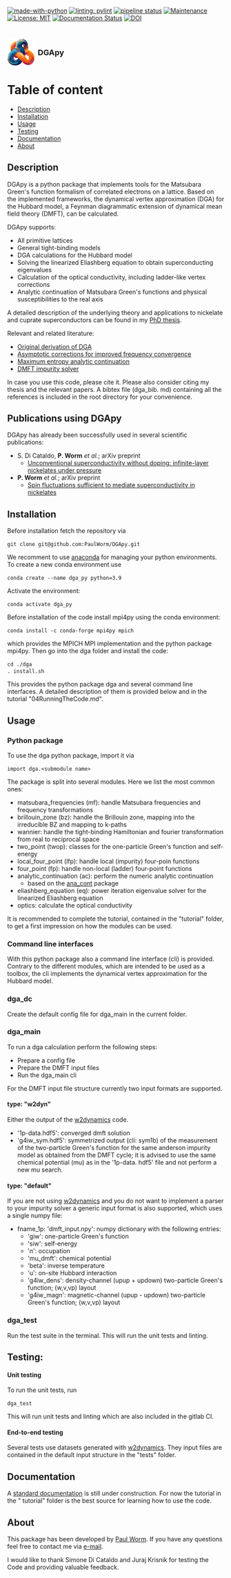 [![made-with-python](https://img.shields.io/badge/Made%20with-Python-1f425f.svg)](https://www.python.org/)
[![linting: pylint](https://img.shields.io/badge/linting-pylint-yellowgreen)](https://github.com/pylint-dev/pylint)
[![pipeline status](https://gitlab.com/PWorm/dga/badges/main/pipeline.svg)](https://gitlab.com/PWorm/dga/-/commits/main)
[![Maintenance](https://img.shields.io/badge/Maintained%3F-yes-green.svg)](https://github.com/PaulWorm/DGApy/graphs/commit-activity)
[![License: MIT](https://img.shields.io/badge/license-MIT-blue)](https://opensource.org/license/mit/)
[![Documentation Status](https://readthedocs.org/projects/dgapy/badge/?version=latest)](https://dgapy.readthedocs.io/en/latest/)
[![DOI](https://zenodo.org/badge/731899515.svg)](https://zenodo.org/doi/10.5281/zenodo.10406492)

[//]: # ([![coverage]&#40;./coverage.svg&#41;]&#40;&#41;)

[//]: # (<div id="top">top</div>)

[//]: # (<div id="bottom">bottom</div>)

# <img style="vertical-align:middle" src="./Logo/DGApy_Logo.png" alt="drawing" width="64"/>  <font size="4"> DGApy </font>

# Table of content

- [Description](#description)
- [Installation](#installation)
- [Usage](#usage)
- [Testing](#testing)
- [Documentation](#documentation)
- [About](#about)

## Description

DGApy is a python package that implements tools for the Matsubara Green's function formalism of correlated electrons on a
lattice. Based on the implemented frameworks, the dynamical vertex approximation (DGA) for the Hubbard model, a Feynman
diagrammatic
extension of dynamical mean field theory (DMFT), can be calculated.

DGApy supports:

- All primitive lattices
- General tight-binding models
- DGA calculations for the Hubbard model
- Solving the linearized Eliashberg equation to obtain superconducting eigenvalues
- Calculation of the optical conductivity, including ladder-like vertex corrections
- Analytic continuation of Matsubara Green's functions and physical susceptibilities to the real axis

A detailed description of the underlying theory and applications to nickelate and cuprate superconductors can be found in my
[PhD thesis](https://repositum.tuwien.at/handle/20.500.12708/176739).

Relevant and related literature:

- [Original derivation of DGA](https://journals.aps.org/prb/abstract/10.1103/PhysRevB.75.045118)
- [Asymptotic corrections for improved frequency convergence](https://iopscience.iop.org/article/10.1088/2515-7639/ac7e6d)
- [Maximum entropy analytic continuation](https://www.sciencedirect.com/science/article/pii/S0010465522002387)
- [DMFT impurity solver](https://www.sciencedirect.com/science/article/abs/pii/S0010465518303217?via%3Dihub)

In case you use this code, please cite it. Please also consider citing my thesis and the relevant papers. A bibtex file (dga_bib.
md) containing all the references is included in the root directory for your convenience.

## Publications using DGApy

DGApy has already been successfully used in several scientific publications:

- S. Di Cataldo, **P. Worm** <em> et al.</em>; arXiv preprint
    - [Unconventional superconductivity without doping: infinite-layer nickelates under
      pressure](https://arxiv.org/abs/2311.06195)
- **P. Worm** <em> et al.</em>; arXiv preprint
    - [Spin fluctuations sufficient to mediate superconductivity in nickelates](https://arxiv.org/abs/2312.08260)

## Installation

Before installation fetch the repository via

```
git clone git@github.com:PaulWorm/DGApy.git
```

We recomment to use [anaconda](https://www.anaconda.com/) for managing your python environments. To create a new conda
environment use

```
conda create --name dga_py python=3.9
```

Activate the environment:

```
conda activate dga_py 
```

Before installation of the code install mpi4py using the conda environment:

```
conda install -c conda-forge mpi4py mpich
```

which provides the MPICH MPI implementation and the python package mpi4py. Then go into the dga folder and install the code:

```
cd ./dga
. install.sh
```

This provides the python package dga and several command line interfaces. A detailed description of them
is provided below and in the tutorial "04RunningTheCode.md".

## Usage

### Python package

To use the dga python package, import it via

```
import dga.<submodule name>
```

The package is split into several modules. Here we list the most common ones:

- matsubara_frequencies (mf): handle Matsubara frequencies and frequency transformations
- brillouin_zone (bz): handle the Brillouin zone, mapping into the irreducible BZ and mapping to k-paths
- wannier: handle the tight-binding Hamiltonian and fourier transformation from real to reciprocal space
- two_point (twop): classes for the one-particle Green's function and self-energy
- local_four_point (lfp): handle local (impurity) four-poin functions
- four_point (fp): handle non-local (ladder) four-point functions
- analytic_continuation (ac): perform the numeric analytic continuation
    - based on the [ana_cont](https://github.com/josefkaufmann/ana_cont) package
- eliashberg_equation (eq): power iteration eigenvalue solver for the linearized Eliashberg equation
- optics: calculate the optical conductivity

It is recommended to complete the tutorial, contained in the "tutorial" folder, to get a first impression on how the modules
can be used.

### Command line interfaces

With this python package also a command line interface (cli) is provided. Contrary to the different modules, which are
intended to be used as a toolbox, the cli implements the dynamical vertex approximation for the Hubbard model.

### dga_dc

Create the default config file for dga_main in the current folder.

### dga_main

To run a dga calculation perform the following steps:

- Prepare a config file
- Prepare the DMFT input files
- Run the dga_main cli

For the DMFT input file structure currently two input formats are supported.

#### type: "w2dyn"

Either the output of the [w2dynamics](https://github.com/w2dynamics/w2dynamics) code.

- '1p-data.hdf5': converged dmft solution
- 'g4iw_sym.hdf5': symmetrized output (cli: sym1b) of the measurement of the two-particle Green's function for the same anderson
  impurity model as obtained from the DMFT cycle; it is advised to use the same chemical potential (mu) as in the '1p-data.
  hdf5' file and not perform a new mu
  search.

#### type: "default"

If you are not using [w2dynamics](https://github.com/w2dynamics/w2dynamics) and you do not want to implement a parser to your
impurity solver a generic input format is also supported, which uses a single numpy file:

- fname_1p: 'dmft_input.npy': numpy dictionary with the following entries:
    - 'giw': one-particle Green's function
    - 'siw': self-energy
    - 'n': occupation
    - 'mu_dmft': chemical potential
    - 'beta': inverse temperature
    - 'u': on-site Hubbard interaction
    - 'g4iw_dens': density-channel (upup + updown) two-particle Green's function; (w,v,vp) layout
    - 'g4iw_magn': magnetic-channel (upup - updown) two-particle Green's function; (w,v,vp) layout

### dga_test

Run the test suite in the terminal. This will run the unit tests and linting.

## Testing:

#### Unit testing

To run the unit tests, run

```
dga_test 
```

This will run unit tests and linting which are also included in the gitlab CI.

#### End-to-end testing

Several tests use datasets generated with [w2dynamics](https://github.com/w2dynamics/w2dynamics). They input files are
contained in the default input structure in the "tests" folder.

## Documentation

A [standard documentation](https://dgapy.readthedocs.io/en/latest/) is still under construction. For now the tutorial in the "
tutorial" folder is the best source for
learning how to use the code.

## About

This package has been developed by [Paul Worm](https://www.linkedin.com/in/pworm/). If you have any questions feel free to
contact me via [e-mail](mailto:pworm42@gmail.com).

I would like to thank Simone Di Cataldo and Juraj Krisnik for testing the Code and providing valuable feedback.

[//]: # (#### Acknowledgements)




